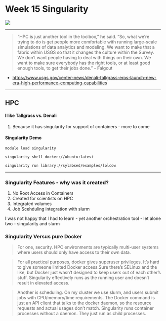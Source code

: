 # Week 15 Singularity


![](https://media0.giphy.com/media/3d8mZpR1z4NFy6gIBA/giphy.gif?cid=ecf05e47w26iqr23x2mo46f6qgiia0cx7v6bmpvtsfz49u9t&rid=giphy.gif)

---

> “HPC is just another tool in the toolbox,” he said. “So, what we’re trying to do is get people more comfortable with running large-scale simulations of data analytics and modeling. We want to make that a fabric within USGS so that it changes the culture within the Survey. We don’t want people having to deal with things on their own. We want to make sure everybody has the right tools, or at least good enough tools, to get their jobs done.” - Falgout


- https://www.usgs.gov/center-news/denali-tallgrass-eros-launch-new-era-high-performance-computing-capabilities
---

## HPC

#### I like Tallgrass vs. Denali

1. Because it has singularity for support of containers - more to come


#### Singularity Demo

```
module load singularity

singularity shell docker://ubuntu:latest

singularity run library://sylabsed/examples/lolcow
```
---


### Singularity Features - why was it created?

1. No Root Access in Containers
2. Created for scientists on HPC
3. Integrated volumes
4. Job Scehduling integration with slurm

I was not happy that I had to learn - yet another orchestration tool - let alone two - singularity and slurm

### Singularity Versus pure Docker
> For one, security. HPC environments are typically multi-user systems where users should only have access to their own data.

> For all practical purposes, docker gives superuser privileges. It’s hard to give someone limited Docker access.Sure there’s SELinux and the like, but Docker just wasn’t designed to keep users out of each other’s stuff. Singularity effectively runs as the running user and doesn’t result in elevated access.

> Another is scheduling. On my cluster we use slurm, and users submit jobs with CPU/memory/time requirements. The Docker command is just an API client that talks to the docker daemon, so the resource requests and actual usages don’t match. Singularity runs container processes without a daemon. They just run as child processes.


